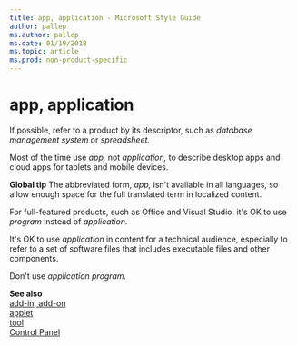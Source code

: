 ```yaml
---
title: app, application - Microsoft Style Guide
author: pallep
ms.author: pallep
ms.date: 01/19/2018
ms.topic: article
ms.prod: non-product-specific
---
```


# app, application

If possible, refer to a product by its descriptor, such as *database management system* or *spreadsheet.*

Most of the time use *app,* not *application,* to describe desktop apps and cloud apps for tablets and mobile devices. 

**Global tip** The abbreviated form, *app,* isn't available in all languages, so allow enough space for the full translated term in localized content.

For full-featured products, such as Office and Visual Studio, it's OK to use *program* instead of *application.*

It's OK to use *application* in
content for a technical audience, especially to refer to a set of
software files that includes executable files and other components.

Don't use *application program.*

**See also**  
[add-in, add-on](~/a-z-word-list-term-collections/a/add-in-add-on.md)  
[applet](~/a-z-word-list-term-collections/a/applet.md)  
[tool](~/a-z-word-list-term-collections/t/tool.md)   
[Control Panel](~/a-z-word-list-term-collections/c/control-panel.md)  
